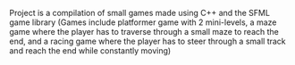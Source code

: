 Project is a compilation of small games made using C++ and the SFML game library (Games include platformer game with 2 mini-levels, a
maze game where the player has to traverse through a small maze to reach the end, and a racing game where the player has to steer
through a small track and reach the end while constantly moving)
